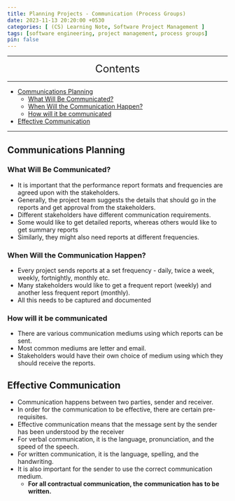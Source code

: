 ```yaml
---
title: Planning Projects - Communication (Process Groups)
date: 2023-11-13 20:20:00 +0530
categories: [ (CS) Learning Note, Software Project Management ]
tags: [software engineering, project management, process groups]
pin: false
---
```


---
<center><font size='5'> Contents </font></center>

---

<!-- TOC -->
  * [Communications Planning](#communications-planning)
    * [What Will Be Communicated?](#what-will-be-communicated)
    * [When Will the Communication Happen?](#when-will-the-communication-happen)
    * [How will it be communicated](#how-will-it-be-communicated)
  * [Effective Communication](#effective-communication)
<!-- TOC -->

---

## Communications Planning

###  What Will Be Communicated?
- It is important that the performance report formats and frequencies are agreed upon with the stakeholders.
- Generally, the project team suggests the details that should go in the reports and get approval from the stakeholders.
- Different stakeholders have different communication requirements.
- Some would like to get detailed reports, whereas others would like to get summary reports
- Similarly, they might also need reports at different frequencies.

### When Will the Communication Happen?
- Every project sends reports at a set frequency - daily, twice a week, weekly, fortnightly, monthly etc.
- Many stakeholders would like to get a frequent report (weekly) and another less frequent report (monthly).
- All this needs to be captured and documented

### How will it be communicated
- There are various communication mediums using which reports can be sent.
- Most common mediums are letter and email.
- Stakeholders would have their own choice of medium using which they should receive the reports.

## Effective Communication

- Communication happens between two parties, sender and receiver.
- In order for the communication to be effective, there are certain pre-requisites.
- Effective communication means that the message sent by the sender has been understood by the receiver
- For verbal communication, it is the language, pronunciation, and the speed of the speech.
- For written communication, it is the language, spelling, and the handwriting.
- It is also important for the sender to use the correct communication medium.
  - **For all contractual communication, the communication has to be written.** 
